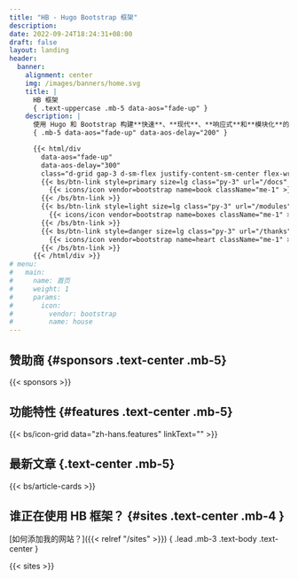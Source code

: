 ```yaml
---
title: "HB - Hugo Bootstrap 框架"
description: 
date: 2022-09-24T18:24:31+08:00
draft: false
layout: landing
header:
  banner:
    alignment: center
    img: /images/banners/home.svg
    title: |
      HB 框架
      { .text-uppercase .mb-5 data-aos="fade-up" }
    description: |
      使用 Hugo 和 Bootstrap 构建**快速**、**现代**、**响应式**和**模块化**的静态网站。
      { .mb-5 data-aos="fade-up" data-aos-delay="200" }

      {{< html/div
        data-aos="fade-up"
        data-aos-delay="300"
        class="d-grid gap-3 d-sm-flex justify-content-sm-center flex-wrap" >}}
        {{< bs/btn-link style=primary size=lg class="py-3" url="/docs" >}}
          {{< icons/icon vendor=bootstrap name=book className="me-1" >}} 阅读文档
        {{< /bs/btn-link >}}
        {{< bs/btn-link style=light size=lg class="py-3" url="/modules" >}}
          {{< icons/icon vendor=bootstrap name=boxes className="me-1" >}} 模块
        {{< /bs/btn-link >}}
        {{< bs/btn-link style=danger size=lg class="py-3" url="/thanks" >}}
          {{< icons/icon vendor=bootstrap name=heart className="me-1" >}} 致谢
        {{< /bs/btn-link >}}
      {{< /html/div >}}
# menu:
#   main:
#     name: 首页
#     weight: 1
#     params:
#       icon:
#         vendor: bootstrap
#         name: house
---
```


## 赞助商 {#sponsors .text-center .mb-5}

{{< sponsors >}}

## 功能特性 {#features .text-center .mb-5}

{{< bs/icon-grid  data="zh-hans.features" linkText="" >}}

## 最新文章 {.text-center .mb-5}

{{< bs/article-cards >}}

## 谁正在使用 HB 框架？ {#sites .text-center .mb-4 }

[如何添加我的网站？]({{< relref "/sites" >}})
{ .lead .mb-3 .text-body .text-center }

{{< sites >}}
